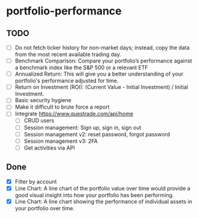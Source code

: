 # portfolio-performance

## TODO
- [ ] Do not fetch ticker history for non-market days; instead, copy the data from the most recent available trading day.
- [ ] Benchmark Comparison: Compare your portfolio’s performance against a benchmark index like the S&P 500 or a relevant ETF
- [ ] Annualized Return: This will give you a better understanding of your portfolio's performance adjusted for time.
- [ ] Return on Investment (ROI): (Current Value - Initial Investment) / Initial Investment.
- [ ] Basic security hygiene
- [ ] Make it difficult to brute force a report
- [ ] Integrate https://www.questrade.com/api/home
    - [ ] CRUD users
    - [ ] Session management: Sign up, sign in, sign out
    - [ ] Session management v2: reset password, forgot password
    - [ ] Session management v3: 2FA
    - [ ] Get activities via API

## Done
- [x] Filter by account
- [x] Line Chart: A line chart of the portfolio value over time would provide a good visual insight into how your portfolio has been performing.
- [x] Line Chart: A line chart showing the performance of individual assets in your portfolio over time.
